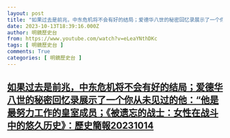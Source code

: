 ```yaml
---
layout: post
title: "如果过去是前兆，中东危机将不会有好的结局；爱德华八世的秘密回忆录展示了一个你从未见过的他：“他是最努力工作的皇室成员；《被遗忘的战士：女性在战斗中的悠久历史》：歷史簡報20231014"
date: 2023-10-13T18:39:16.000Z
author: 明鏡歷史台
from: https://www.youtube.com/watch?v=eLeaYNthDKc
tags: [ 明鏡歷史台 ]
comments: True
categories: [ 明鏡歷史台 ]
---
```

<!--1697222356000-->
[如果过去是前兆，中东危机将不会有好的结局；爱德华八世的秘密回忆录展示了一个你从未见过的他：“他是最努力工作的皇室成员；《被遗忘的战士：女性在战斗中的悠久历史》：歷史簡報20231014](https://www.youtube.com/watch?v=eLeaYNthDKc)
------

<div>

</div>

